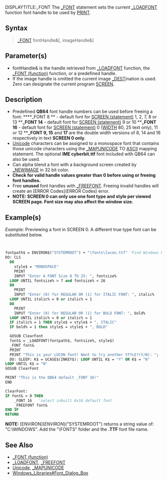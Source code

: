 DISPLAYTITLE:_FONT
The [_FONT](_FONT) statement sets the current [_LOADFONT](_LOADFONT) function font handle to be used by [PRINT](PRINT). 


## Syntax

>  [_FONT](_FONT) fontHandle&[, imageHandle&]


## Parameter(s)

* fontHandle& is the handle retrieved from [_LOADFONT](_LOADFONT) function, the [_FONT (function)](_FONT (function)) function, or a predefined handle.
* If the image handle is omitted the current image [_DEST](_DEST)ination is used. Zero can designate the current program [SCREEN](SCREEN).


## Description

* Predefined **QB64** font handle numbers can be used before freeing a font:
****_FONT 8 ** - default font for [SCREEN (statement)](SCREEN (statement)) 1, 2, 7, 8 or 13
****_FONT 14** - default font for [SCREEN (statement)](SCREEN (statement)) 9 or 10
****_FONT 16** - default font for [SCREEN (statement)](SCREEN (statement)) 0 ([WIDTH](WIDTH) 80, 25 text only), 11 or 12
****_FONT 9, 15** and **17** are the double width versions of 8, 14 and 16 respectively in text **SCREEN 0 only**.
* [Unicode](Unicode) characters can be assigned to a monospace font that contains those unicode characters using the [_MAPUNICODE](_MAPUNICODE) TO [ASCII](ASCII) mapping statement. The optional **IME cyberbit.ttf** font included with QB64 can also be used.
* Can alpha blend a font with a background screen created by [_NEWIMAGE](_NEWIMAGE) in 32 bit color.
* **Check for valid handle values greater than 0 before using or freeing font handles.**
* Free **unused** font handles with [_FREEFONT](_FREEFONT). Freeing invalid handles will create an [ERROR Codes](ERROR Codes) error.
* **NOTE: SCREEN 0 can only use one font type and style per viewed SCREEN page. Font size may also affect the window size.**


## Example(s)

*Example:* Previewing a font in SCREEN 0. A different true type font can be substituted below. 

```vb


fontpath$ = ENVIRON$("SYSTEMROOT") + "\fonts\lucon.ttf" 'Find Windows Folder Path.
DO: CLS
  DO
    style$ = "MONOSPACE"
    PRINT
    INPUT "Enter A FONT Size 8 TO 25: ", fontsize%
  LOOP UNTIL fontsize% > 7 and fontsize% < 26
  DO
    PRINT
    INPUT "Enter (0) for REGULAR OR (1) for ITALIC FONT: ", italic%
  LOOP UNTIL italic% = 0 or italic% = 1
  DO
    PRINT
    INPUT "Enter (0) for REGULAR OR (1) for BOLD FONT: ", bold%
  LOOP UNTIL italic% = 0 or italic% = 1
  IF italic% = 1 THEN style$ = style$ + ", ITALIC"
  IF bold% = 1 then style$ = style$ + ", BOLD"

  GOSUB ClearFont
  font& = _LOADFONT(fontpath$, fontsize%, style$)
  _FONT font&  
  PRINT
  PRINT "This is your LUCON font! Want to try another STYLE?(Y/N): "; 
  DO: SLEEP: K$ = UCASE$(INKEY$): LOOP UNTIL K$ = "Y" OR K$ = "N"
LOOP UNTIL K$ = "N"
GOSUB ClearFont

PRINT "This is the QB64 default _FONT 16!"
END

ClearFont: 
IF font& > 0 THEN
    _FONT 16   'select inbuilt 8x16 default font
    _FREEFONT font&
END IF
RETURN


```
**NOTE:** [ENVIRON$](ENVIRON$)("SYSTEMROOT") returns a string value of: "C:\WINDOWS". Add the "\FONTS\" folder and the **.TTF** font file name.




## See Also

* [_FONT (function)](_FONT (function))
* [_LOADFONT](_LOADFONT), [_FREEFONT](_FREEFONT)
* [Unicode](Unicode), [_MAPUNICODE](_MAPUNICODE)
* [Windows_Libraries#Font_Dialog_Box](Windows_Libraries#Font_Dialog_Box)




